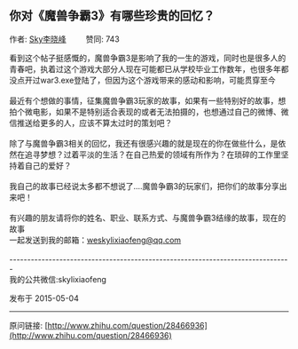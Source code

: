 ## 你对《魔兽争霸3》有哪些珍贵的回忆？

作者: [Sky李晓峰](http://www.zhihu.com/people/li-xiao-feng-sky)&nbsp;&nbsp;&nbsp;&nbsp;&nbsp;&nbsp;&nbsp;&nbsp; 赞同: 743


看到这个帖子挺感慨的，魔兽争霸3是影响了我的一生的游戏，同时也是很多人的青春吧，执着过这个游戏大部分人现在可能都已从学校毕业工作数年，也很多年都没点开过war3.exe登陆了，但因为这个游戏带来的感动和影响，可能贯穿至今<br><br>最近有个想做的事情，征集魔兽争霸3玩家的故事，如果有一些特别好的故事，想拍个微电影，如果不是特别适合表现的或者无法拍摄的，也想通过自己的微博、微信推送给更多的人，应该不算太过时的策划吧？<br><br>除了与魔兽争霸3相关的回忆，我还有很感兴趣的就是现在的你在做些什么，是依然在追寻梦想？过着平淡的生活？在自己热爱的领域有所作为？在琐碎的工作里坚持着自己的爱好？<br><br>我自己的故事已经说太多都不想说了....魔兽争霸3的玩家们，把你们的故事分享出来吧！<br><br>有兴趣的朋友请将你的姓名、职业、联系方式、与魔兽争霸3结缘的故事，现在的故事<br>一起发送到我的邮箱：weskylixiaofeng@qq.com <br><br>-------------------------------------------------------------------------------<br>我的公共微信:skylixiaofeng



发布于 2015-05-04



---
原问链接: [http://www.zhihu.com/question/28466936](http://www.zhihu.com/question/28466936)
